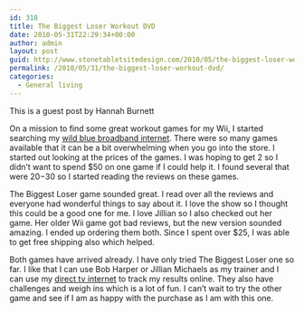 ```yaml
---
id: 318
title: The Biggest Loser Workout DVD
date: 2010-05-31T22:29:34+00:00
author: admin
layout: post
guid: http://www.stonetabletsitedesign.com/2010/05/the-biggest-loser-workout-dvd/
permalink: /2010/05/31/the-biggest-loser-workout-dvd/
categories:
  - General living
---
```

This is a guest post by Hannah Burnett

On a mission to find some great workout games for my Wii, I started searching my [wild blue broadband internet](http://get.wildblue.com/order.html). There were so many games available that it can be a bit overwhelming when you go into the store. I started out looking at the prices of the games. I was hoping to get 2 so I didn&#8217;t want to spend $50 on one game if I could help it. I found several that were $20-$30 so I started reading the reviews on these games.

The Biggest Loser game sounded great. I read over all the reviews and everyone had wonderful things to say about it. I love the show so I thought this could be a good one for me. I love Jillian so I also checked out her game. Her older Wii game got bad reviews, but the new version sounded amazing. I ended up ordering them both. Since I spent over $25, I was able to get free shipping also which helped.

Both games have arrived already. I have only tried The Biggest Loser one so far. I like that I can use Bob Harper or Jillian Michaels as my trainer and I can use my [direct tv internet](http://get.wildblue.com/) to track my results online. They also have challenges and weigh ins which is a lot of fun. I can&#8217;t wait to try the other game and see if I am as happy with the purchase as I am with this one.